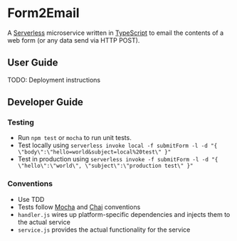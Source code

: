 # Form2Email

A [Serverless](https://serverless.com/) microservice written in [TypeScript](http://www.typescriptlang.org/) to email the contents of a web form (or any data send via HTTP POST).

## User Guide

TODO: Deployment instructions

## Developer Guide

### Testing

* Run `npm test` or `mocha` to run unit tests.
* Test locally using `serverless invoke local -f submitForm -l -d "{ \"body\":\"hello=world&subject=local%20test\" }"`
* Test in production using `serverless invoke -f submitForm -l -d "{ \"hello\":\"world\", \"subject\":\"production test\" }"`

### Conventions

* Use TDD
* Tests follow [Mocha](https://mochajs.org/#assertions) and [Chai](http://chaijs.com/api/bdd/) conventions
* `handler.js` wires up platform-specific dependencies and injects them to the actual service
* `service.js` provides the actual functionality for the service